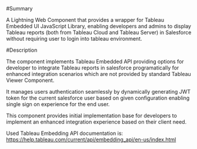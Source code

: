 #Summary

A Lightning Web Component that provides a wrapper for Tableau Embedded UI JavaScript Library, enabling developers and admins to display Tableau reports (both from Tableau Cloud and Tableau Server) in Salesforce without requiring user to login into tableau environment.  


#Description

The component implements Tableau Embedded API providing options for developer to integrate Tableau reports in salesforce programatically for enhanced integration scenarios which are not provided by standard Tableau Viewer Component.

It manages users authentication seamlessly by dynamically generating JWT token for the current salesforce user based on given configuration enabling single sign on experience for the end user.

This component provides initial implementation base for developers to implement an enhanced integration experience based on their client need.

Used Tableau Embedding API documentation is:
https://help.tableau.com/current/api/embedding_api/en-us/index.html
